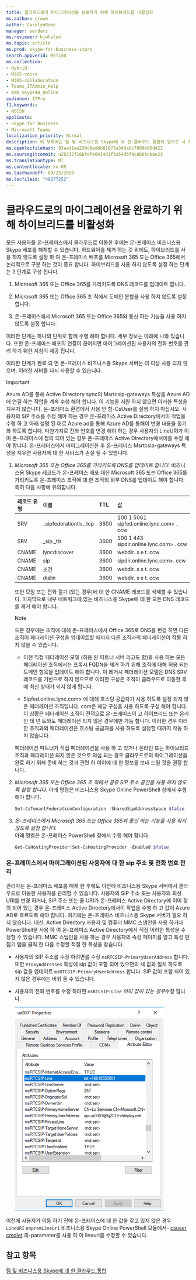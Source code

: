 ```yaml
---
title: 클라우드로의 마이그레이션을 완료하기 위해 하이브리드를 비활성화
ms.author: crowe
author: CarolynRowe
manager: serdars
ms.reviewer: bjwhalen
ms.topic: article
ms.prod: skype-for-business-itpro
search.appverid: MET150
ms.collection:
- Hybrid
- M365-voice
- M365-collaboration
- Teams_ITAdmin_Help
- Adm_Skype4B_Online
audience: ITPro
f1.keywords:
- NOCSH
appliesto:
- Skype for Business
- Microsoft Teams
localization_priority: Normal
description: 이 부록에는 팀 및 비즈니스용 Skype에 대 한 클라우드 통합의 일부로 서 하이브리드를 사용 하지 않도록 설정 하는 자세한 단계가 포함 되어 있습니다.
ms.openlocfilehash: 93aad1ea230d9edbb81673a3ddabc7088b06d422
ms.sourcegitcommit: a28232f16bfefe6414d1f5a54d5f8c8665eb0e23
ms.translationtype: MT
ms.contentlocale: ko-KR
ms.lasthandoff: 09/25/2020
ms.locfileid: "48277252"
---
```

# <a name="disable-hybrid-to-complete-migration-to-the-cloud"></a>클라우드로의 마이그레이션을 완료하기 위해 하이브리드를 비활성화

모든 사용자를 온-프레미스에서 클라우드로 이동한 후에는 온-프레미스 비즈니스용 Skype 배포를 해제할 수 있습니다. 하드웨어를 제거 하는 것 외에도, 하이브리드를 사용 하지 않도록 설정 하 여 온-프레미스 배포를 Microsoft 365 또는 Office 365에서 논리적으로 구분 하는 것이 중요 합니다. 하이브리드를 사용 하지 않도록 설정 하는 단계는 3 단계로 구성 됩니다.

1. Microsoft 365 또는 Office 365를 가리키도록 DNS 레코드를 업데이트 합니다.

2. Microsoft 365 또는 Office 365 조 직에서 도메인 분할을 사용 하지 않도록 설정 합니다.

3. 온-프레미스에서 Microsoft 365 또는 Office 365와 통신 하는 기능을 사용 하지 않도록 설정 합니다.

이러한 단계는 하나의 단위로 함께 수행 해야 합니다. 세부 정보는 아래에 나와 있습니다. 또한 온-프레미스 배포의 연결이 끊어지면 마이그레이션된 사용자의 전화 번호를 관리 하기 위한 지침이 제공 됩니다.

이러한 단계가 완료 되 면 온-프레미스 비즈니스용 Skype 서버는 더 이상 사용 되지 않으며, 이러한 서버를 다시 사용할 수 있습니다.

> [!Important] 
>Azure AD를 통해 Active Directory sync의 Msrtcsip-gateways 특성을 Azure AD에 연결 하는 작업을 계속 수행 해야 합니다.  이 기능을 지원 하지 않으면 이러한 특성을 지우지 않습니다.  온-프레미스 환경에서 사용 안 함-CsUser를 실행 하지 마십시오. 사용자의 SIP 주소를 수정 해야 하는 경우 온-프레미스 Active Directory에서이 작업을 수행 하 고 아래 설명 된 대로 Azure ad를 통해 Azure AD를 통해이 변경 내용을 동기화 하도록 합니다. 마찬가지로 전화 번호를 변경 해야 하는 경우 사용자의 LineURI가 이미 온-프레미스에 정의 되어 있는 경우 온-프레미스 Active Directory에서이를 수정 해야 합니다.
>온-프레미스에서 마이그레이션한 후 온-프레미스 Msrtcsip-gateways 특성을 지우면 사용자에 대 한 서비스가 손실 될 수 있습니다.


1.  *Microsoft 365 또는 Office 365를 가리키도록 DNS를 업데이트 합니다.*
비즈니스용 Skype 레코드가 온-프레미스 배포 대신 Microsoft 365 또는 Office 365를 가리키도록 온-프레미스 조직에 대 한 조직의 외부 DNS를 업데이트 해야 합니다. 특히 다음 사항에 유의합니다.

    |레코드 유형|이름|TTL|값|
    |---|---|---|---|
    |SRV|_sipfederationtls._tcp|3600|100 1 5061 sipfed.online.lync.com> <span> . ccw|
    |SRV|_sip._tls|3600|100 1 443 sipdir.online.lync.com> <span> . ccw|
    |CNAME| lyncdiscover|   3600|   webdir. <span> s e t. ccw|
    |CNAME| sip|    3600|   <span>sipdir.online.lync.com>. ccw|
    |CNAME| 조건|   3600|   webdir. <span> s e t. ccw|
    |CNAME| dialin  |3600|  webdir. <span> s e t. ccw|

    또한 모임 또는 전화 걸기 (있는 경우)에 대 한 CNAME 레코드를 삭제할 수 있습니다. 마지막으로 내부 네트워크에 있는 비즈니스용 Skype에 대 한 모든 DNS 레코드를 제거 해야 합니다.

    > [!Note] 
    > 드문 경우에는 조직에 대해 온-프레미스에서 Office 365로 DNS를 변경 하면 다른 조직이 페더레이션 구성을 업데이트할 때까지 다른 조직과의 페더레이션이 작동 하지 않을 수 있습니다.
    >
    > - 이전 직접 페더레이션 모델 (허용 된 파트너 서버 라고도 함)을 사용 하는 모든 페더레이션 조직에서는 프록시 FQDN을 제거 하기 위해 조직에 대해 허용 되는 도메인 항목을 업데이트 해야 합니다. 이 레거시 페더레이션 모델은 DNS SRV 레코드를 기반으로 하지 않으므로 이러한 구성은 조직이 클라우드로 이동한 후에 최신 상태가 되지 않게 됩니다.
    > 
    > - Sipfed.online.lync.com> <span> 에 대해 호스팅 공급자가 사용 하도록 설정 되지 않은 페더레이션 조직입니다. com은 해당 구성을 사용 하도록 구성 해야 합니다. 이 상황은 페더레이션 조직이 전적으로 온-프레미스이 고 하이브리드 또는 온라인 테 넌 트와도 페더레이션 되지 않은 경우에만 가능 합니다. 이러한 경우 이러한 조직과의 페더레이션은 호스팅 공급자를 사용 하도록 설정할 때까지 작동 하지 않습니다.
    >
    > 페더레이션 파트너가 직접 페더레이션을 사용 하 고 있거나 온라인 또는 하이브리드 조직과 페더레이션 되지 않은 것으로 의심 되는 경우 클라우드로의 마이그레이션을 완료 하기 위해 준비 하는 것과 관련 하 여이에 대 한 정보를 보내 드릴 것을 권장 합니다.


2.  *Microsoft 365 또는 Office 365 조 직에서 공유 SIP 주소 공간을 사용 하지 않도록 설정 합니다.*
아래 명령은 비즈니스용 Skype Online PowerShell 창에서 수행 해야 합니다.

    ```PowerShell
    Set-CsTenantFederationConfiguration -SharedSipAddressSpace $false
    ```
 
3.  *온-프레미스에서 Microsoft 365 또는 Office 365와 통신 하는 기능을 사용 하지 않도록 설정 합니다.*  
아래 명령은 온-프레미스 PowerShell 창에서 수행 해야 합니다.

    ```PowerShell
    Get-CsHostingProvider|Set-CsHostingProvider -Enabled $false
    ```

### <a name="manage-sip-addresses-and-phone-numbers-for-users-who-were-migrated-from-on-premises"></a>온-프레미스에서 마이그레이션된 사용자에 대 한 sip 주소 및 전화 번호 관리

관리자는 온-프레미스 배포를 해제 한 후에도 이전에 비즈니스용 Skype 서버에서 클라우드로 이동한 사용자를 관리할 수 있습니다. 사용자의 SIP 주소 또는 사용자의 회선 URI를 변경 하거나, SIP 주소 또는 줄 URI가 온-프레미스 Active Directory에 이미 정의 되어 있는 경우 온-프레미스 Active Directory에서이 작업을 수행 하 고 값이 Azure AD로 흐르도록 해야 합니다. 여기에는 온-프레미스 비즈니스용 Skype 서버가 필요 하지 않습니다. 대신, Active Directory 사용자 및 컴퓨터 MMC 스냅인을 사용 하거나 PowerShell을 사용 하 여 온-프레미스 Active Directory에서 직접 이러한 특성을 수정할 수 있습니다. MMC 스냅인을 사용 하는 경우 사용자의 속성 페이지를 열고 특성 편집기 탭을 클릭 한 다음 수정할 적절 한 특성을 찾습니다.

- 사용자의 SIP 주소를 수정 하려면를 수정 `msRTCSIP-PrimaryUserAddress` 합니다. 또한 `ProxyAddresses` 특성에 sip 값이 포함 되어 있으면의 새 값과 일치 하도록 sip 값을 업데이트 `msRTCSIP-PrimaryUserAddress` 합니다. SIP 값이 포함 되어 있지 않은 경우에는 비워 둘 수 있습니다.

- 사용자의 전화 번호를 수정 하려면 `msRTCSIP-Line` *이미 값이 있는 경우*수정 합니다.

  ![Active Directory 사용자 및 컴퓨터 도구](../media/disable-hybrid-1.png)
  
이전에 사용자가 이동 하기 전에 온-프레미스에 대 한 값을 갖고 있지 않은 경우 `LineURI` `onpremLineUri` 비즈니스용 Skype Online PowerShell 모듈에서- [csuser cmdlet](https://docs.microsoft.com/powershell/module/skype/set-csuser?view=skype-ps) 의-parameter를 사용 하 여 lineuri를 수정할 수 있습니다.


## <a name="see-also"></a>참고 항목

[팀 및 비즈니스용 Skype에 대 한 클라우드 통합](cloud-consolidation.md)
